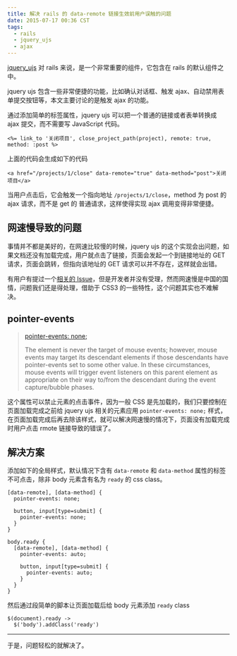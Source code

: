 ```yaml
---
title: 解决 rails 的 data-remote 链接生效前用户误触的问题
date: 2015-07-17 00:36 CST
tags:
  - rails
  - jquery_ujs
  - ajax
---
```


[jquery_ujs] 对 rails 来说，是一个非常重要的组件，它包含在 rails 的默认组件之中。

jquery ujs 包含一些非常便捷的功能，比如确认对话框、触发 ajax、自动禁用表单提交按钮等，本文主要讨论的是触发 ajax 的功能。

通过添加简单的标签属性，jquery ujs 可以把一个普通的链接或者表单转换成 ajax 提交，而不需要写 JavaScript 代码。

    <%= link_to '关闭项目', close_project_path(project), remote: true, method: :post %>

上面的代码会生成如下的代码

    <a href="/projects/1/close" data-remote="true" data-method="post">关闭项目</a>

当用户点击后，它会触发一个指向地址 `/projects/1/close`，method 为 post 的 ajax 请求，而不是 get 的 普通请求，这样使得实现 ajax 调用变得非常便捷。

## 网速慢导致的问题

事情并不都是美好的，在网速比较慢的时候，jquery ujs 的这个实现会出问题，如果文档还没有加载完成，用户就点击了链接，页面会发起一个到链接地址的 GET 请求，页面会跳转，但指向该地址的 GET 请求可以并不存在，这样就会出错。

有用户有提过一个[相关的 Issue][1]，但是开发者并没有受理，然而网速慢是中国的国情，问题我们还是得处理，借助于 CSS3 的一些特性，这个问题其实也不难解决。

## pointer-events

> [pointer-events: none;][2]
>  
>  The element is never the target of mouse events; however, mouse events may target its descendant elements if those descendants have pointer-events set to some other value. In these circumstances, mouse events will trigger event listeners on this parent element as appropriate on their way to/from the descendant during the event capture/bubble phases.

这个属性可以禁止元素的点击事件，因为一般 CSS 是先加载的，我们只要控制在页面加载完成之前给 jquery ujs 相关的元素应用 `pointer-events: none;` 样式，在页面加载完成后再去除该样式，就可以解决网速慢的情况下，页面没有加载完成时用户点击 rmote 链接导致的错误了。

## 解决方案

添加如下的全局样式，默认情况下含有 `data-remote` 和 `data-method` 属性的标签不可点击，除非 body 元素含有名为 `ready` 的 css class。

    [data-remote], [data-method] {
      pointer-events: none;

      button, input[type=submit] {
        pointer-events: none;
      }
    }

    body.ready {
      [data-remote], [data-method] {
        pointer-events: auto;

        button, input[type=submit] {
          pointer-events: auto;
        }
      }
    }

然后通过段简单的脚本让页面加载后给 body 元素添加 `ready` class

    $(document).ready ->
      $('body').addClass('ready')

----

于是，问题轻松的就解决了。

[1]: https://github.com/rails/jquery-ujs/issues/353
[2]: https://developer.mozilla.org/en-US/docs/Web/CSS/pointer-events

[jquery_ujs]: https://github.com/rails/jquery-ujs